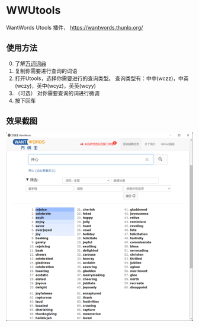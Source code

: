 # WWUtools

WantWords Utools 插件， https://wantwords.thunlp.org/

## 使用方法

0. 了解[万词词典](https://wantwords.thunlp.org/)
1. 复制你需要进行查询的词语
2. 打开Utools，选择你需要进行的查询类型。
   查询类型有：中中(wczz)，中英(wczy)，英中(wcyz)，英英(wcyy)
3. （可选） 对你需要查询的词进行微调
4. 按下回车

## 效果截图
![image1](images/image1.png)
